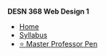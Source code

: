 **DESN 368 Web Design 1**
* [Home](/)
* [Syllabus](/syllabus/README.md)
* [⭐ Master Professor Pen](https://codepen.io/manikoth/pen/qrGMjL)
